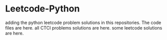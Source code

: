 # Leetcode-Python
adding the python leetcode problem solutions in this repositories. 
The code files are here.
all CTCI problems solutions are here.
some leetcode solutions are here.





































































































































































































































































































































































































































































